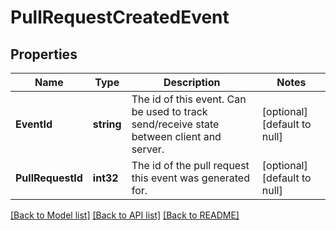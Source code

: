 # PullRequestCreatedEvent

## Properties
Name | Type | Description | Notes
------------ | ------------- | ------------- | -------------
**EventId** | **string** | The id of this event. Can be used to track send/receive state between client and server. | [optional] [default to null]
**PullRequestId** | **int32** | The id of the pull request this event was generated for. | [optional] [default to null]

[[Back to Model list]](../README.md#documentation-for-models) [[Back to API list]](../README.md#documentation-for-api-endpoints) [[Back to README]](../README.md)



